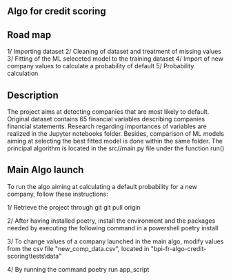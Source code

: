 ## Algo for credit scoring

## Road map
1/ Importing dataset
2/ Cleaning of dataset and treatment of missing values
3/ Fitting of the ML seleceted model to the training dataset
4/ Import of new company values to calculate a probability of default
5/ Probability calculation

## Description
The project aims at detecting companies that are most likely to default.
Original dataset contains 65 financial variables describing companies financial statements.
Research regarding importances of variables are realized in the Jupyter notebooks folder.
Besides, comparison of ML models aiming at selecting the best fitted model is done within the same folder.
The principal algorithm is located in the src/<package>/main.py file under the function run()

## Main Algo launch
To run the algo aiming at calculating a default probability for a new company, follow these instructions:

1/ Retrieve the project through git
git pull origin

2/ After having installed poetry, install the environment and the packages needed
by executing the following command in a powershell
poetry install

3/ To change values of a company launched in the main algo, modify values from the csv file "new_comp_data.csv",
located in "bpi-fr-algo-credit-scoring\tests\data"

4/ By running the command
poetry run app_script
